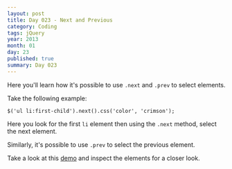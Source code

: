 ```yaml
---
layout: post
title: Day 023 - Next and Previous
category: Coding
tags: jQuery
year: 2013
month: 01
day: 23
published: true
summary: Day 023
---
```


Here you'll learn how it's possible to use `.next` and `.prev` to select elements.

Take the following example:

	$('ul li:first-child').next().css('color', 'crimson');


Here you look for the first `li` element then using the `.next` method, select the next element.

Similarly, it's possible to use `.prev` to select the previous element.

Take a look at this [demo](/Demo-023) and inspect the elements for a closer look.
